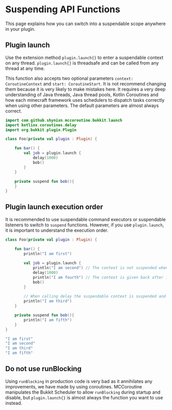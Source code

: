# Suspending API Functions

This page explains how you can switch into a suspendable scope anywhere in your plugin.

## Plugin launch

Use the extension method ``plugin.launch{}`` to enter a suspendable context on any thread. ``plugin.launch{}`` is threadsafe
and can be called from any thread at any time. 

This function also accepts two optional parameters ``context: CoroutineContext`` and ``start: CoroutineStart``. 
It is not recommend changing them because it is very likely to make mistakes here. It requires a very deep understanding of Java threads, Java thread pools, Kotlin Coroutines and how each
minecraft framework uses schedulers to dispatch tasks correctly when using other parameters. The default parameters are almost always correct.

````kotlin
import com.github.shynixn.mccoroutine.bukkit.launch
import kotlinx.coroutines.delay
import org.bukkit.plugin.Plugin

class Foo(private val plugin : Plugin) {

    fun bar() {
        val job = plugin.launch {
            delay(1000)
            bob()
        }
    }
    
    private suspend fun bob(){
    }
}
````

## Plugin launch execution order

It is recommended to use suspendable command executors or suspendable listeners to switch to ``suspend`` functions. However, if you
use ``plugin.launch``, it is important to understand the execution order.

````kotlin
class Foo(private val plugin : Plugin) {

    fun bar() {
        println("I am first")
        
        val job = plugin.launch {
            println("I am second") // The context is not suspended when switched to the same suspendable context.
            delay(1000)
            println("I am fourth") // The context is given back after 1000 milliseconds and continuous here.
            bob()
        }
        
        // When calling delay the suspendable context is suspended and the original context immediately continuous here.
        println("I am third")
    }

    private suspend fun bob(){
        println("I am fifth")
    }
}
````

````kotlin
"I am first"
"I am second"
"I am third"
"I am fifth"
````

## Do not use runBlocking

Using ``runBlocking`` in production code is very bad as it annihilates any improvements, we have made by using coroutines. 
MCCoroutine manipulates the Bukkit Scheduler to allow ``runBlocking`` during startup and disable, but ``plugin.launch{}``
is almost always the function you want to use instead.
